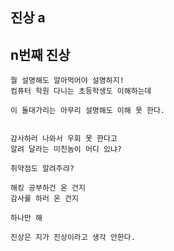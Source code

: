 ## 진상 a
## n번째 진상

```
뭘 설명해도 알아먹어야 설명하지!
컴퓨터 학원 다니는 초등학생도 이해하는데

이 돌대가리는 아무리 설명해도 이해 못 한다.


```

```
감사하러 나와서 우회 못 한다고
알려 달라는 미친놈이 어디 있냐?

취약점도 알려주랴?

해킹 공부하건 온 건지
감사를 하러 온 건지

하나만 해
```

```
진상은 지가 진상이라고 생각 안한다.


```
